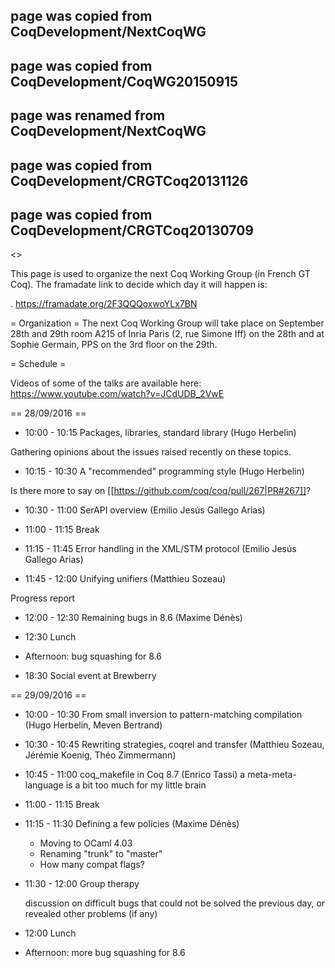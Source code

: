 ## page was copied from CoqDevelopment/NextCoqWG
## page was copied from CoqDevelopment/CoqWG20150915
## page was renamed from CoqDevelopment/NextCoqWG
## page was copied from CoqDevelopment/CRGTCoq20131126
## page was copied from CoqDevelopment/CRGTCoq20130709
<<TableOfContents>>

This page is used to organize the next Coq Working Group (in French GT Coq). The framadate link to decide which day it will happen is:

 . https://framadate.org/2F3QQQoxwoYLx7BN

= Organization =
The next Coq Working Group will take place on September 28th and 29th 
room A215 of Inria Paris (2, rue Simone Iff) on the 28th and at Sophie Germain, 
PPS on the 3rd floor on the 29th.

= Schedule =

Videos of some of the talks are available here: https://www.youtube.com/watch?v=JCdUDB_2VwE

== 28/09/2016 ==

 * 10:00 - 10:15 Packages, libraries, standard library (Hugo Herbelin)

  Gathering opinions about the issues raised recently on these topics.

 * 10:15 - 10:30 A "recommended" programming style (Hugo Herbelin)

  Is there more to say on [[https://github.com/coq/coq/pull/267|PR#267]]?

 * 10:30 - 11:00 SerAPI overview (Emilio Jesús Gallego Arias)

 * 11:00 - 11:15 Break

 * 11:15 - 11:45 Error handling in the XML/STM protocol (Emilio Jesús Gallego Arias)

 * 11:45 - 12:00 Unifying unifiers (Matthieu Sozeau)

  Progress report

 * 12:00 - 12:30 Remaining bugs in 8.6 (Maxime Dénès)

 * 12:30 Lunch

 * Afternoon: bug squashing for 8.6

 * 18:30 Social event at Brewberry

== 29/09/2016 ==

 * 10:00 - 10:30 From small inversion to pattern-matching compilation (Hugo Herbelin, Meven Bertrand)

 * 10:30 - 10:45 Rewriting strategies, coqrel and transfer (Matthieu Sozeau, Jérémie Koenig, Théo Zimmermann)

 * 10:45 - 11:00 coq_makefile in Coq 8.7 (Enrico Tassi)
   a meta-meta-language is a bit too much for my little brain

 * 11:00 - 11:15 Break

 * 11:15 - 11:30 Defining a few policies (Maxime Dénès)
   * Moving to OCaml 4.03
   * Renaming "trunk" to "master"
   * How many compat flags?

 * 11:30 - 12:00 Group therapy

   discussion on difficult bugs that could not be solved the previous day,
   or revealed other problems (if any)

 * 12:00 Lunch

 * Afternoon: more bug squashing for 8.6
